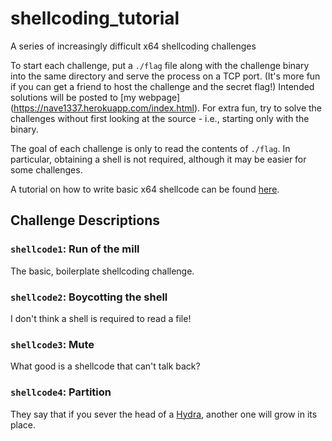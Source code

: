 # shellcoding_tutorial
A series of increasingly difficult x64 shellcoding challenges

To start each challenge, put a `./flag` file along with the challenge binary into the same directory and serve the process on a TCP port. (It's more fun if you can get a friend to host the challenge and the secret flag!) Intended solutions will be posted to [my webpage] (https://nave1337.herokuapp.com/index.html). For extra fun, try to solve the challenges without first looking at the source - i.e., starting only with the binary.

The goal of each challenge is only to read the contents of `./flag`. In particular, obtaining a shell is not required, although it may be easier for some challenges.

A tutorial on how to write basic x64 shellcode can be found [here](https://docs.google.com/document/d/1N390U5NI7rWPxZ69k1mOh6OrpLJmFpCFtai4ZfrVL_4).


## Challenge Descriptions

### `shellcode1`: Run of the mill
The basic, boilerplate shellcoding challenge.

### `shellcode2`: Boycotting the shell
I don't think a shell is required to read a file!

### `shellcode3`: Mute
What good is a shellcode that can't talk back?

### `shellcode4`: Partition
They say that if you sever the head of a [Hydra](https://en.wikipedia.org/wiki/Hydra_(genus)), another one will grow in its place.
